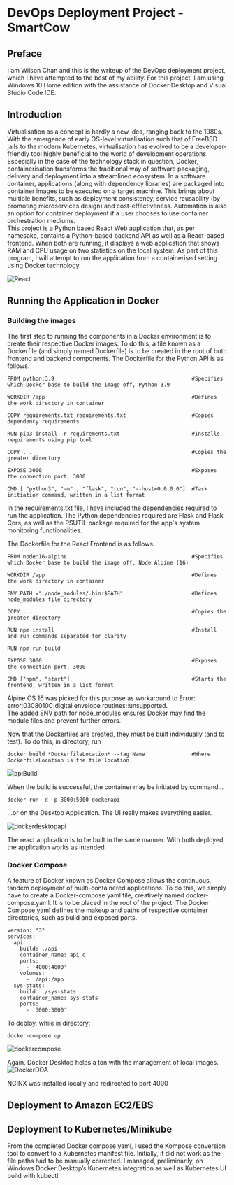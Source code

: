 # DevOps Deployment Project - SmartCow
## Preface
I am Wilson Chan and this is the writeup of the DevOps deployment project, which I have attempted to the best of my ability. For this project, I am using Windows 10 Home edition with the assistance of Docker Desktop and Visual Studio Code IDE.
## Introduction
Virtualisation as a concept is hardly a new idea, ranging back to the 1980s. With the emergence of early OS-level virtualisation such that of FreeBSD jails to the modern Kubernetes, virtualisation has evolved to be a developer-friendly tool highly beneficial to the world of development operations. Especially in the case of the technology stack in question, Docker, containerisation transforms the traditional way of software packaging, delivery and deployment into a streamlined ecosystem. In a software container, applications (along with dependency libraries) are packaged into container images to be executed on a target machine. This brings about multiple benefits, such as deployment consistency, service reusability (by promoting microservices design) and cost-effectiveness. Automation is also an option for container deployment if a user chooses to use container orchestration mediums.  
This project is a Python based React Web application that, as per namesake, contains a Python-based backend API as well as a React-based frontend. When both are running, it displays a web application that shows RAM and CPU usage on two statistics on the local system. As part of this program, I will attempt to run the application from a containerised setting using Docker technology. 

![React](https://user-images.githubusercontent.com/17082681/172428183-6e2b7d60-7f29-4d0e-9d8c-330333aff173.PNG)


## Running the Application in Docker
### Building the images
The first step to running the components in a Docker environment is to create their respective Docker images. To do this, a file known as a Dockerfile (and simply named Dockerfile) is to be created in the root of both frontend and backend components. The Dockerfile for the Python API is as follows.

```
FROM python:3.9                                            #Specifies which Docker base to build the image off, Python 3.9 

WORKDIR /app                                               #Defines the work directory in container 

COPY requirements.txt requirements.txt                     #Copies dependency requirements

RUN pip3 install -r requirements.txt                       #Installs requirements using pip tool

COPY . .                                                   #Copies the greater directory

EXPOSE 3000                                                #Exposes the connection port, 3000

CMD [ "python3", "-m" , "flask", "run", "--host=0.0.0.0"]  #Task initiation command, written in a list format
```
In the requirements.txt file, I have included the dependencies required to run the application. The Python dependencies required are Flask and Flask Cors, as well as the PSUTIL package required for the app's system monitoring functionalities.

The Dockerfile for the React Frontend is as follows.
```
FROM node:16-alpine                                        #Specifies which Docker base to build the image off, Node Alpine (16)

WORKDIR /app                                               #Defines the work directory in container 

ENV PATH ="./node_modules/.bin:$PATH"                      #Defines node_modules file directory

COPY . .                                                   #Copies the greater directory

RUN npm install                                            #Install and run commands separated for clarity

RUN npm run build

EXPOSE 3000                                                #Exposes the connection port, 3000

CMD ["npm", "start"]                                       #Starts the frontend, written in a list format
```
Alpine OS 16 was picked for this purpose as workaround to Error: error:0308010C:digital envelope routines::unsupported.   
The added ENV path for node_modules ensures Docker may find the module files and prevent further errors.   

Now that the Dockerfiles are created, they must be built individually (and to test). To do this, in directory, run
```
docker build *DockerfileLocation* --tag Name               #Where DockerfileLocation is the file location.
```

![apiBuild](https://user-images.githubusercontent.com/17082681/172440943-b1a25cdb-839d-4696-842a-5f6cfff565f3.PNG)

When the build is successful, the container may be initiated by command...
```
docker run -d -p 8000:5000 dockerapi
```
...or on the Desktop Application. The UI really makes everything easier.

![dockerdesktopapi](https://user-images.githubusercontent.com/17082681/172441844-2e666245-2e43-427f-ab6b-9e21a1a49cb3.PNG)

The react application is to be built in the same manner. With both deployed, the application works as intended.

### Docker Compose
A feature of Docker known as Docker Compose allows the continuous, tandem deployment of multi-containered applications. To do this, we simply have to create a Docker-compose yaml file, creatively named docker-compose.yaml. It is to be placed in the root of the project. The Docker Compose yaml defines the makeup and paths of respective container directories, such as build and exposed ports.

```
version: "3"  
services:
  api:
    build: ./api
    container_name: api_c
    ports:
      - '4000:4000'
    volumes:
      - ./api:/app
  sys-stats:
    build: ./sys-stats
    container_name: sys-stats
    ports:
      - '3000:3000'
```

To deploy, while in directory:
```
docker-compose up
```
![dockercompose](https://user-images.githubusercontent.com/17082681/172444259-40d29e0d-1736-4184-befa-6095d68c5204.PNG)

Again, Docker Desktop helps a ton with the management of local images.
![DockerDOA](https://user-images.githubusercontent.com/17082681/172444504-34040de9-b7d8-41f6-90a8-8cbb58a4a77e.PNG)

NGINX was installed locally and redirected to port 4000

## Deployment to Amazon EC2/EBS

## Deployment to Kubernetes/Minikube
From the completed Docker compose yaml, I used the Kompose conversion tool to convert to a Kubernetes manifest file. Initially, it did not work as the file paths had to be manually corrected. I managed, preliminarily, on Windows Docker Desktop’s Kubernetes integration as well as Kubernetes UI build with kubectl.




